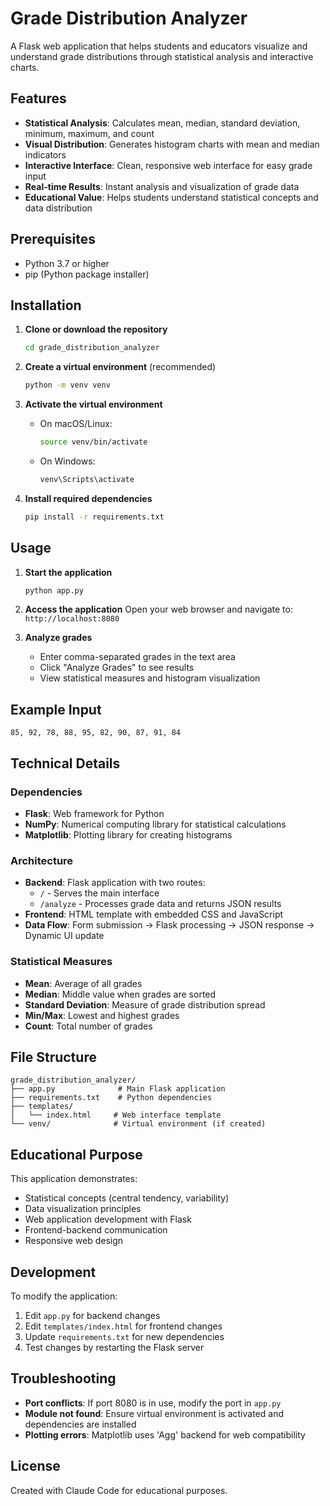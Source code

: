 # Grade Distribution Analyzer

A Flask web application that helps students and educators visualize and understand grade distributions through statistical analysis and interactive charts.

## Features

- **Statistical Analysis**: Calculates mean, median, standard deviation, minimum, maximum, and count
- **Visual Distribution**: Generates histogram charts with mean and median indicators
- **Interactive Interface**: Clean, responsive web interface for easy grade input
- **Real-time Results**: Instant analysis and visualization of grade data
- **Educational Value**: Helps students understand statistical concepts and data distribution

## Prerequisites

- Python 3.7 or higher
- pip (Python package installer)

## Installation

1. **Clone or download the repository**
   ```bash
   cd grade_distribution_analyzer
   ```

2. **Create a virtual environment** (recommended)
   ```bash
   python -m venv venv
   ```

3. **Activate the virtual environment**
   - On macOS/Linux:
     ```bash
     source venv/bin/activate
     ```
   - On Windows:
     ```bash
     venv\Scripts\activate
     ```

4. **Install required dependencies**
   ```bash
   pip install -r requirements.txt
   ```

## Usage

1. **Start the application**
   ```bash
   python app.py
   ```

2. **Access the application**
   Open your web browser and navigate to: `http://localhost:8080`

3. **Analyze grades**
   - Enter comma-separated grades in the text area
   - Click "Analyze Grades" to see results
   - View statistical measures and histogram visualization

## Example Input

```
85, 92, 78, 88, 95, 82, 90, 87, 91, 84
```

## Technical Details

### Dependencies
- **Flask**: Web framework for Python
- **NumPy**: Numerical computing library for statistical calculations
- **Matplotlib**: Plotting library for creating histograms

### Architecture
- **Backend**: Flask application with two routes:
  - `/` - Serves the main interface
  - `/analyze` - Processes grade data and returns JSON results
- **Frontend**: HTML template with embedded CSS and JavaScript
- **Data Flow**: Form submission → Flask processing → JSON response → Dynamic UI update

### Statistical Measures
- **Mean**: Average of all grades
- **Median**: Middle value when grades are sorted
- **Standard Deviation**: Measure of grade distribution spread
- **Min/Max**: Lowest and highest grades
- **Count**: Total number of grades

## File Structure

```
grade_distribution_analyzer/
├── app.py              # Main Flask application
├── requirements.txt    # Python dependencies
├── templates/
│   └── index.html     # Web interface template
└── venv/              # Virtual environment (if created)
```

## Educational Purpose

This application demonstrates:
- Statistical concepts (central tendency, variability)
- Data visualization principles
- Web application development with Flask
- Frontend-backend communication
- Responsive web design

## Development

To modify the application:
1. Edit `app.py` for backend changes
2. Edit `templates/index.html` for frontend changes
3. Update `requirements.txt` for new dependencies
4. Test changes by restarting the Flask server

## Troubleshooting

- **Port conflicts**: If port 8080 is in use, modify the port in `app.py`
- **Module not found**: Ensure virtual environment is activated and dependencies are installed
- **Plotting errors**: Matplotlib uses 'Agg' backend for web compatibility

## License

Created with Claude Code for educational purposes.